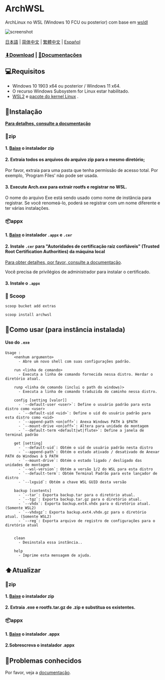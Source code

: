 # ArchWSL
ArchLinux no WSL (Windows 10 FCU ou posterior)
com base em [wsldl](https://github.com/yuk7/wsldl)


![screenshot](https://raw.githubusercontent.com/wiki/yuk7/wsldl/img/Arch_Alpine_Ubuntu.png)



[日本語](./README_ja.md) | [简体中文](./README_zh-cn.md) | [繁體中文](./README_zh-tw.md) | [Español](./README_es.md)

### [⬇Download](https://github.com/yuk7/ArchWSL/releases/latest) | [📓Documentações](https://wsldl-pg.github.io/ArchW-docs/)

## 💻Requisitos

* Windows 10 1903 x64 ou posterior / Windows 11 x64.
* O recurso Windows Subsystem for Linux estar habilitado.
* [WSL2](https://docs.microsoft.com/en-us/windows/wsl/install-win10#step-2---check-requirements-for-running-wsl-2) e [pacote do kernel Linux](https://docs.microsoft.com/en-us/windows/wsl/install-win10#step-4---download-the-linux-kernel-update-package) .

## 💾Instalação
**[Para detalhes, consulte a documentação](https://wsldl-pg.github.io/ArchW-docs/How-to-Setup)**
### 📁zip
#### 1. [Baixe](https://github.com/yuk7/ArchWSL/releases/latest) o instalador zip

#### 2. Extraia todos os arquivos do arquivo zip para o mesmo diretório;
Por favor, extraia para uma pasta que tenha permissão de acesso total.
Por exemplo, 'Program Files' não pode ser usada.

#### 3. Execute Arch.exe para extrair rootfs e registrar no WSL.
O nome do arquivo Exe está sendo usado como nome de instância para registrar.
Se você renomeá-lo, poderá se registrar com um nome diferente e ter várias instalações.


### 📦appx
#### 1. [Baixe](https://github.com/yuk7/ArchWSL/releases/latest) o instalador `.appx` e `.cer`
#### 2. Instale `.cer` para "Autoridades de certificação raíz confiáveis" (Trusted Root Certification Authorities) da máquina local
[Para obter detalhes, por favor, consulte a documentação](https://wsldl-pg.github.io/ArchW-docs/Install-Certificate).

Você precisa de privilégios de administrador para instalar o certificado.
#### 3. Instale o `.appx`

### 🥄 Scoop
`scoop bucket add extras `

`scoop install archwsl `

## 📝Como usar (para instância instalada)
#### Uso do `.exe`
```dos
Usage :
    <nenhum argumento>
      - Abre um novo shell com suas configurações padrão.

    run <linha de comando>
      - Executa a linha de comando fornecida nessa distro. Herdar o diretório atual.

    runp <linha de comando (inclui o path do windows)>
      - Executa a linha de comando traduzida do caminho nessa distro.

    config [setting [valor]]
      - `--default-user <user>`: Define o usuário padrão para esta distro como <user>
      - `--default-uid <uid>`: Define o uid do usuário padrão para esta distro como <uid>
      - `--append-path <on|off>`: Anexa Windows PATH à $PATH
      - `--mount-drive <on|off>`: Altera para unidade de montagem
      - `--default-term <default|wt|flute>`: Define a janela de terminal padrão

    get [setting]
      - `--default-uid`: Obtém o uid de usuário padrão nesta distro
      - `--append-path`: Obtém o estado ativado / desativado de Anexar PATH do Windows à $ PATH
      - `--mount-drive`: Obtém o estado ligado / desligado das unidades de montagem
      - `--wsl-version`: Obtém a versão 1/2 do WSL para esta distro
      - `--default-term`: Obtém Terminal Padrão para este lançador de distro
      - `--lxguid`: Obtém a chave WSL GUID desta versão
      
    backup [contents]
      - `--tar`: Exporta backup.tar para o diretório atual.
      - `--tgz`: Exporta backup.tar.gz para o diretório atual.
      - `--vhdx`: Exporta backup.ext4.vhdx para o diretório atual. (Somente WSL2)
      - `--vhdxgz`: Exporta backup.ext4.vhdx.gz para o diretório atual. (Somente WSL2)
      - `--reg`: Exporta arquivo de registro de configurações para o diretório atual


    clean
      - Desinstala essa instância..

    help
      - Imprime esta mensagem de ajuda.
```

## ⬆️Atualizar
### 📁zip
#### 1. [Baixe](https://github.com/yuk7/ArchWSL/releases/latest) o instalador zip
#### 2. Extraia .exe e rootfs.tar.gz de .zip e substitua os existentes.

### 📦appx
#### 1. [Baixe](https://github.com/yuk7/ArchWSL/releases/latest) o instalador .appx
#### 2.Sobrescreva o instalador .appx

## 🚫Problemas conhecidos
Por favor, veja a [documentação](https://wsldl-pg.github.io/ArchW-docs/).
